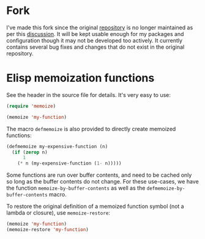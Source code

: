 # Fork
I've made this fork since the original
[repository](https://github.com/skeeto/emacs-memoize) is no longer maintained as
per this [discussion](https://github.com/skeeto/emacs-memoize/pull/10). It will
be kept usable enough for my packages and configuration though it may not be
developed too actively. It currently contains several bug fixes and changes that
do not exist in the original repository.

# Elisp memoization functions

See the header in the source file for details. It's very easy to use:

```cl
(require 'memoize)

(memoize 'my-function)
```

The macro `defmemoize` is also provided to directly create memoized
functions:

```cl
(defmemoize my-expensive-function (n)
  (if (zerop n)
      1
    (* n (my-expensive-function (1- n)))))
```

Some functions are run over buffer contents, and need to be cached
only so long as the buffer contents do not change. For these
use-cases, we have the function `memoize-by-buffer-contents` as well
as the `defmemoize-by-buffer-contents` macro.

To restore the original definition of a memoized function symbol (not
a lambda or closure), use `memoize-restore`:

```cl
(memoize 'my-function)
(memoize-restore 'my-function)
```
